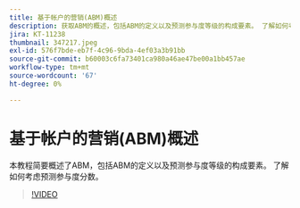 ```yaml
---
title: 基于帐户的营销(ABM)概述
description: 获取ABM的概述，包括ABM的定义以及预测参与度等级的构成要素。 了解如何考虑预测参与度分数。
jira: KT-11238
thumbnail: 347217.jpeg
exl-id: 576f7bde-eb7f-4c96-9bda-4ef03a3b91bb
source-git-commit: b60003c6fa73401ca980a46ae47be00a1bb457ae
workflow-type: tm+mt
source-wordcount: '67'
ht-degree: 0%

---
```


# 基于帐户的营销(ABM)概述

本教程简要概述了ABM，包括ABM的定义以及预测参与度等级的构成要素。 了解如何考虑预测参与度分数。

>[!VIDEO](https://video.tv.adobe.com/v/347217/?quality=12&learn=on)
